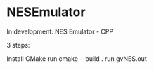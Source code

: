 # NESEmulator
In development: NES Emulator - CPP


3 steps:

Install CMake
run cmake --build .
run gvNES.out